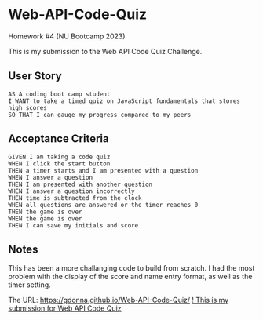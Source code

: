 # Web-API-Code-Quiz
Homework #4 (NU Bootcamp 2023)

This is my submission to the Web API Code Quiz Challenge.


## User Story
```
AS A coding boot camp student
I WANT to take a timed quiz on JavaScript fundamentals that stores high scores
SO THAT I can gauge my progress compared to my peers
```

## Acceptance Criteria
```
GIVEN I am taking a code quiz
WHEN I click the start button
THEN a timer starts and I am presented with a question
WHEN I answer a question
THEN I am presented with another question
WHEN I answer a question incorrectly
THEN time is subtracted from the clock
WHEN all questions are answered or the timer reaches 0
THEN the game is over
WHEN the game is over
THEN I can save my initials and score
```

## Notes
This has been a more challanging code to build from scratch. I had the most problem with the display of the score and name entry format, as well as the timer setting. 



The URL: https://gdonna.github.io/Web-API-Code-Quiz/
[! This is my submission for Web API Code Quiz](./assets/Images/127.0.0.1_5501_index.html.png)